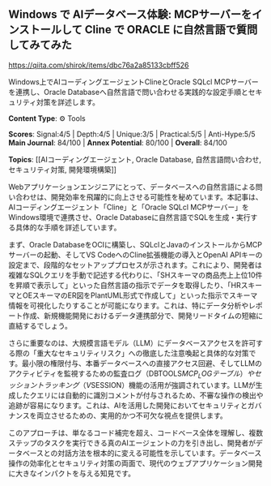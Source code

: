 ## Windows で AIデータベース体験: MCPサーバーをインストールして Cline で ORACLE に自然言語で質問してみてみた

https://qiita.com/shirok/items/dbc76a2a85133cbff526

Windows上でAIコーディングエージェントClineとOracle SQLcl MCPサーバーを連携し、Oracle Databaseへ自然言語で問い合わせる実践的な設定手順とセキュリティ対策を詳述します。

**Content Type**: ⚙️ Tools

**Scores**: Signal:4/5 | Depth:4/5 | Unique:3/5 | Practical:5/5 | Anti-Hype:5/5
**Main Journal**: 84/100 | **Annex Potential**: 80/100 | **Overall**: 84/100

**Topics**: [[AIコーディングエージェント, Oracle Database, 自然言語問い合わせ, セキュリティ対策, 開発環境構築]]

Webアプリケーションエンジニアにとって、データベースへの自然言語による問い合わせは、開発効率を飛躍的に向上させる可能性を秘めています。本記事は、AIコーディングエージェント「Cline」と「Oracle SQLcl MCPサーバー」をWindows環境で連携させ、Oracle Databaseに自然言語でSQLを生成・実行する具体的な手順を詳述しています。

まず、Oracle DatabaseをOCIに構築し、SQLclとJavaのインストールからMCPサーバーの起動、そしてVS CodeへのCline拡張機能の導入とOpenAI APIキーの設定まで、段階的なセットアッププロセスが示されます。これにより、開発者は複雑なSQLクエリを手動で記述する代わりに、「SHスキーマの商品売上上位10件を昇順で表示して」といった自然言語の指示でデータを取得したり、「HRスキーマとOEスキーマのER図をPlantUML形式で作成して」といった指示でスキーマ情報を可視化したりすることが可能になります。これは、特にデータ分析やレポート作成、新規機能開発におけるデータ連携部分で、開発リードタイムの短縮に直結するでしょう。

さらに重要なのは、大規模言語モデル（LLM）にデータベースアクセスを許可する際の「重大なセキュリティリスク」への徹底した注意喚起と具体的な対策です。最小限の権限付与、本番データベースへの直接アクセス回避、そしてLLMのアクティビティを監視するための監査ログ（DBTOOLS$MCP_LOGテーブル）やセッショントラッキング（V$SESSION）機能の活用が強調されています。LLMが生成したクエリには自動的に識別コメントが付与されるため、不審な操作の検出や追跡が容易になります。これは、AIを活用した開発においてセキュリティとガバナンスを両立させるための、実用的かつ不可欠な視点を提供します。

このアプローチは、単なるコード補完を超え、コードベース全体を理解し、複数ステップのタスクを実行できる真のAIエージェントの力を引き出し、開発者がデータベースとの対話方法を根本的に変える可能性を示しています。データベース操作の効率化とセキュリティ対策の両面で、現代のウェブアプリケーション開発に大きなインパクトを与える知見です。